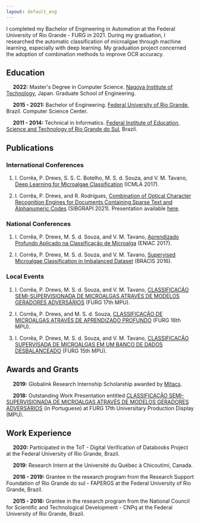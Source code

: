 ```yaml
---
layout: default_eng
---
```


I completed my Bachelor of Engineering in Automation at the Federal University of Rio Grande - FURG in 2021. During my graduation, I researched the automatic classification of microalgae through machine learning, especially with deep learning. My graduation project concerned the adoption of combination methods to improve OCR accuracy.

## Education

&emsp; **2022:** Master's Degree in Computer Science. [Nagoya Institute of Technology](https://www.nitech.ac.jp), Japan. Graduate School of Engineering.

&emsp; **2015 - 2021:** Bachelor of Engineering. [Federal University of Rio Grande](https://www.furg.br/en/), Brazil. Computer Science Center.

&emsp; **2011 - 2014:** Technical in Informatics. [Federal Institute of Education, Science and Technology of Rio Grande do Sul](https://ifrs.edu.br/riogrande/), Brazil.

## Publications

### International Conferences

1. I.  Corrêa,  P.  Drews, S. S. C. Botelho, M.  S.  d.  Souza,  and  V.  M.  Tavano, [Deep Learning for Microalgae Classification](https://www.researchgate.net/publication/320552381_Deep_Learning_for_Microalgae_Classification) (ICMLA 2017).

1. I.  Corrêa,  P.  Drews, and R. Rodrigues, [Combination of Optical Character Recognition Engines for Documents Containing Sparse Text and Alphanumeric Codes](https://ieeexplore.ieee.org/document/9643117/) (SIBGRAPI 2021). Presentation available [here](https://youtu.be/1sdICg7bQno?t=590).

### National Conferences

1. I.  Corrêa,  P.  Drews,  M.  S.  d.  Souza,  and  V.  M.  Tavano, [Aprendizado Profundo Aplicado na Classificação de Microalga](https://www.researchgate.net/publication/320552446_Aprendizado_Profundo_Aplicado_na_Classificacao_de_Microalgas) (ENIAC 2017).

1. I.  Corrêa,  P.  Drews,  M.  S.  d.  Souza,  and  V.  M.  Tavano, [Supervised Microalgae Classification in Imbalanced Dataset](https://www.researchgate.net/publication/305766397_Supervised_Microalgae_Classification_in_Imbalanced_Dataset) (BRACIS 2016).

### Local Events

1. I.  Corrêa,  P.  Drews,  M.  S.  d.  Souza,  and  V.  M.  Tavano, [CLASSIFICAÇÃO SEMI-SUPERVISIONADA DE MICROALGAS ATRAVÉS DE MODELOS GERADORES ADVERSÁRIOS](https://drive.google.com/file/d/1BuYdN9a6C9ycQ71YBdG9ZMKoDaXGfA2r/view?usp=sharing) (FURG 17th MPU).

1. I.  Corrêa,  P.  Drews, and M.  S.  d.  Souza, [CLASSIFICAÇÃO DE MICROALGAS ATRAVÉS DE APRENDIZADO PROFUNDO](https://drive.google.com/file/d/1y1wszGs9GJ8eXd4e3jUP43t6lVrKZXmW/view?usp=sharing) (FURG 16th MPU).

1. I.  Corrêa,  P.  Drews,  M.  S.  d.  Souza,  and  V.  M.  Tavano, [CLASSIFICAÇÃO SUPERVISADA DE MICROALGAS EM UM BANCO DE DADOS DESBALANCEADO](https://drive.google.com/file/d/1kZBecahAyPMPfFUtJRguYMNtEFKSHaAn/view?usp=sharing) (FURG 15th MPU).

## Awards and Grants

&emsp; **2019:** Globalink Research Internship Scholarship awarded by [Mitacs](https://www.mitacs.ca/en).

&emsp; **2018:** Outstanding Work Presentation entitled [CLASSIFICAÇÃO SEMI-SUPERVISIONADA DE MICROALGAS ATRAVÉS DE MODELOS GERADORES ADVERSÁRIOS](https://drive.google.com/file/d/1Vx6TsalWjp16C3dta-MUxu70F-vcxNpa/view?usp=sharing) (in Portuguese) at FURG 17th Universitary Production Display (MPU).


## Work Experience

&emsp; **2020:** Participated in the ToT - Digital Verification of Databooks Project at the Federal University of Rio Grande, Brazil.

&emsp; **2019:** Research Intern at the Université du Québec à Chicoutimi, Canada.

&emsp; **2016 - 2019:** Grantee in the research program from the Research Support Foundation of Rio Grande do  sul - FAPERGS at the Federal University of Rio Grande, Brazil.

&emsp; **2015 - 2016:** Grantee in the research program from the National Council for Scientific and Technological Development - CNPq at the Federal University of Rio Grande, Brazil.
